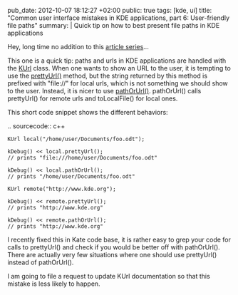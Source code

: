 pub_date: 2012-10-07 18:12:27 +02:00
public: true
tags: [kde, ui]
title: "Common user interface mistakes in KDE applications, part 6: User-friendly file paths"
summary: |
    Quick tip on how to best present file paths in KDE applications

Hey, long time no addition to this [article series](/article-series/common-ui-mistakes-in-kde-applications/)...

This one is a quick tip: paths and urls in KDE applications are handled with the
[KUrl][] class. When one wants to show an URL to the user, it is tempting to use
the [prettyUrl()][prettyUrl] method, but the string returned by this method is
prefixed with "file://" for local urls, which is not something we should show
to the user. Instead, it is nicer to use [pathOrUrl()][pathOrUrl]. pathOrUrl()
calls prettyUrl() for remote urls and toLocalFile() for local ones.

This short code snippet shows the different behaviors:

.. sourcecode:: c++

    KUrl local("/home/user/Documents/foo.odt");

    kDebug() << local.prettyUrl();
    // prints "file:///home/user/Documents/foo.odt"

    kDebug() << local.pathOrUrl();
    // prints "/home/user/Documents/foo.odt"

    KUrl remote("http://www.kde.org");

    kDebug() << remote.prettyUrl();
    // prints "http://www.kde.org"

    kDebug() << remote.pathOrUrl();
    // prints "http://www.kde.org"

I recently fixed this in Kate code base, it is rather easy to grep your code for calls to
prettyUrl() and check if you would be better off with pathOrUrl(). There are actually very
few situations where one should use prettyUrl() instead of pathOrUrl().

I am going to file a request to update KUrl documentation so that this mistake is less
likely to happen.

[KUrl]: http://api.kde.org/4.9-api/kdelibs-apidocs/kdecore/html/classKUrl.html
[prettyUrl]: http://api.kde.org/4.9-api/kdelibs-apidocs/kdecore/html/classKUrl.html#a813a6cdf2990c80d55b02dd50a4800be
[pathOrUrl]: http://api.kde.org/4.9-api/kdelibs-apidocs/kdecore/html/classKUrl.html#a8d55e7b253e6184bc9f5a2844d98e561
